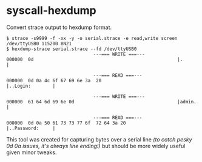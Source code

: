 # syscall-hexdump

Convert strace output to hexdump format.

```
$ strace -s9999 -f -xx -y -o serial.strace -e read,write screen /dev/ttyUSB0 115200 8N21
$ hexdump-strace serial.strace --fd /dev/ttyUSB0
                                ---=== WRITE ===---
000000  0d                                                     |.               |

                                ---=== READ ===---
000000  0d 0a 4c 6f 67 69 6e 3a  20                            |..Login:        |

                                ---=== WRITE ===---
000000  61 64 6d 69 6e 0d                                      |admin.          |

                                ---=== READ ===---
000000  0d 0a 50 61 73 73 77 6f  72 64 3a 20                   |..Password:     |
```

This tool was created for capturing bytes over a serial line *(to catch pesky 0d 0a issues, it's always line ending!)* but should be more widely useful given minor tweaks.
